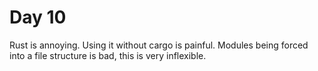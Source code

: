 # Day 10
Rust is annoying. Using it without cargo is painful. Modules being forced into a file structure is bad, this is very inflexible.
